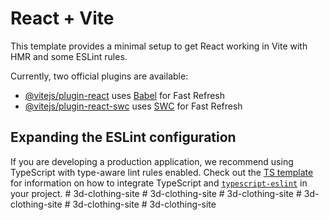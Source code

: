 # React + Vite

This template provides a minimal setup to get React working in Vite with HMR and some ESLint rules.

Currently, two official plugins are available:

- [@vitejs/plugin-react](https://github.com/vitejs/vite-plugin-react/blob/main/packages/plugin-react) uses [Babel](https://babeljs.io/) for Fast Refresh
- [@vitejs/plugin-react-swc](https://github.com/vitejs/vite-plugin-react/blob/main/packages/plugin-react-swc) uses [SWC](https://swc.rs/) for Fast Refresh

## Expanding the ESLint configuration

If you are developing a production application, we recommend using TypeScript with type-aware lint rules enabled. Check out the [TS template](https://github.com/vitejs/vite/tree/main/packages/create-vite/template-react-ts) for information on how to integrate TypeScript and [`typescript-eslint`](https://typescript-eslint.io) in your project.
#   3 d - c l o t h i n g - s i t e  
 #   3 d - c l o t h i n g - s i t e  
 #   3 d - c l o t h i n g - s i t e  
 #   3 d - c l o t h i n g - s i t e  
 #   3 d - c l o t h i n g - s i t e  
 #   3 d - c l o t h i n g - s i t e  
 